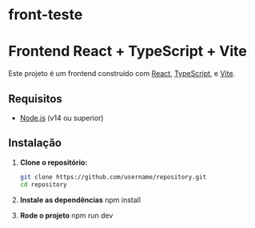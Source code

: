 # front-teste
# Frontend React + TypeScript + Vite

Este projeto é um frontend construído com [React](https://reactjs.org/), [TypeScript](https://www.typescriptlang.org/), e [Vite](https://vitejs.dev/).

## Requisitos

- [Node.js](https://nodejs.org/) (v14 ou superior)

## Instalação

1. **Clone o repositório:**

   ```bash
   git clone https://github.com/username/repository.git
   cd repository

2. **Instale as dependências**
   npm install
   
3. **Rode o projeto**
   npm run dev
